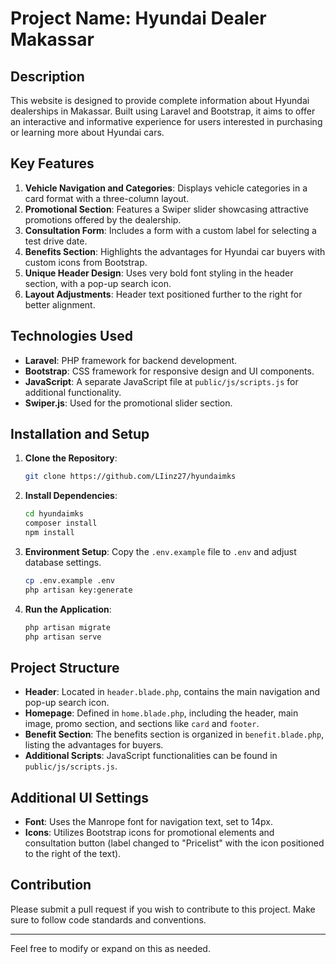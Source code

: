 # Project Name: **Hyundai Dealer Makassar**

## Description
This website is designed to provide complete information about Hyundai dealerships in Makassar. Built using Laravel and Bootstrap, it aims to offer an interactive and informative experience for users interested in purchasing or learning more about Hyundai cars.

## Key Features
1. **Vehicle Navigation and Categories**: Displays vehicle categories in a card format with a three-column layout.
2. **Promotional Section**: Features a Swiper slider showcasing attractive promotions offered by the dealership.
3. **Consultation Form**: Includes a form with a custom label for selecting a test drive date.
4. **Benefits Section**: Highlights the advantages for Hyundai car buyers with custom icons from Bootstrap.
5. **Unique Header Design**: Uses very bold font styling in the header section, with a pop-up search icon.
6. **Layout Adjustments**: Header text positioned further to the right for better alignment.

## Technologies Used
- **Laravel**: PHP framework for backend development.
- **Bootstrap**: CSS framework for responsive design and UI components.
- **JavaScript**: A separate JavaScript file at `public/js/scripts.js` for additional functionality.
- **Swiper.js**: Used for the promotional slider section.

## Installation and Setup
1. **Clone the Repository**: 
   ```bash
   git clone https://github.com/LIinz27/hyundaimks
   ```
2. **Install Dependencies**:
   ```bash
   cd hyundaimks
   composer install
   npm install
   ```
3. **Environment Setup**: Copy the `.env.example` file to `.env` and adjust database settings.
   ```bash
   cp .env.example .env
   php artisan key:generate
   ```
4. **Run the Application**:
   ```bash
   php artisan migrate
   php artisan serve
   ```
   
## Project Structure
- **Header**: Located in `header.blade.php`, contains the main navigation and pop-up search icon.
- **Homepage**: Defined in `home.blade.php`, including the header, main image, promo section, and sections like `card` and `footer`.
- **Benefit Section**: The benefits section is organized in `benefit.blade.php`, listing the advantages for buyers.
- **Additional Scripts**: JavaScript functionalities can be found in `public/js/scripts.js`.

## Additional UI Settings
- **Font**: Uses the Manrope font for navigation text, set to 14px.
- **Icons**: Utilizes Bootstrap icons for promotional elements and consultation button (label changed to "Pricelist" with the icon positioned to the right of the text).

## Contribution
Please submit a pull request if you wish to contribute to this project. Make sure to follow code standards and conventions.

---

Feel free to modify or expand on this as needed.